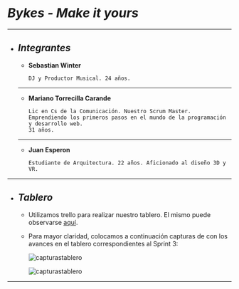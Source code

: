 # ___Bykes - Make it yours___
___

+ ## ___Integrantes___
    
    - __Sebastian Winter__

        ```
        DJ y Productor Musical. 24 años. 
    ___

    - __Mariano Torrecilla Carande__

        ```
        Lic en Cs de la Comunicación. Nuestro Scrum Master.
        Emprendiendo los primeros pasos en el mundo de la programación y desarrollo web.
        31 años.
        
    ___

    - __Juan Esperon__

        ```
        Estudiante de Arquitectura. 22 años. Aficionado al diseño 3D y VR. 
___

+ ## ___Tablero___

    - Utilizamos trello para realizar nuestro tablero. El mismo puede observarse [aquí](https://trello.com/b/axTK8Uqn).

    - Para mayor claridad, colocamos a continuación capturas de con los avances en el tablero correspondientes al Sprint 3:

        ![capturastablero](/capturastablero/tabs3-1.PNG)

        ![capturastablero](/capturastablero/tabs3-2.PNG) 

___
